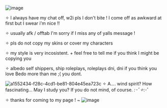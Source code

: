 ![image](https://github.com/user-attachments/assets/2cc22672-bd08-489e-bc66-76ce16c712a8)

✧ I always have my chat off, w2i pls I don't bite ! I come off as awkward at first but I swear i'm nice !!

✧ usually afk / offtab I'm sorry if I miss any of yalls message !

✧ pls do not copy my skins or cover my characters 

✧ my style is very incosistent. + feel free to tell me if you think I might be copying you

✧ albedo self shippers, ship roleplays, roleplays dni, dni if you think you love Bedo more than me ;( you dont.

![a1552434-f28c-4cd1-be81-804e45ea723c](https://github.com/user-attachments/assets/214ba23d-4818-4ba4-b2b8-633cd8ff32c9)
✧ A.... wind spirit? How fascinating... May I study you? If you do not mind, of course. *:･ﾟ✧*:･ﾟ

✧ thanks for coming to my page ! ~
 ![image](https://github.com/user-attachments/assets/4a8a05fb-7f75-415a-95df-790a4048b7a5)


<!--
**Destbedo/destbedo** is a ✨ _special_ ✨ repository because its `README.md` (this file) appears on your GitHub profile.

Here are some ideas to get you started:

- 🔭 I’m currently working on ...
- 🌱 I’m currently learning ...
- 👯 I’m looking to collaborate on ...
- 🤔 I’m looking for help with ...
- 💬 Ask me about ...
- 📫 How to reach me: ...
- 😄 Pronouns: ...
- ⚡ Fun fact: ...
-->
